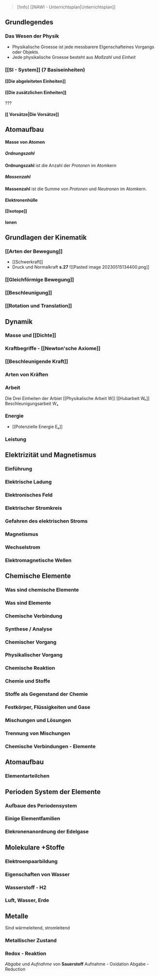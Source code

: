 >[!info] [[NAWI - Unterrichtsplan|Unterrichtsplan]]

## Grundlegendes
### Das Wesen der Physik 
- Physikalische Groesse ist jede messbarere EIgenschafteines Vorgangs oder Objekts.
- Jede physikalische Groesse besteht aus *Maßzahl* und *Einheit*
### [[SI - System]] (7 Basiseinheiten)
#### [[Die abgeleiteten Einheiten]]
#### [[Die zusätzlichen Einheiten]]
???
#### [[ Vorsätze|Die Vorsätze]] 

## Atomaufbau
#### Masse von Atomen
##### Ordnungszahl
**Ordnungszahl** ist die Anzahl der *Protonen* im Atomkern
##### Massenzahl
**Massenzahl** ist die Summe von *Protonen* und *Neutronen* im Atomkern.
#### Elektronenhülle
#### [[Isotope]]

#### Ionen


## Grundlagen der Kinematik
### [[Arten der Bewegung]] 
- [[Schwerkraft]]
- Druck und Normalkraft **s.27**
![[Pasted image 20230515134400.png]]
### [[Gleichförmige Bewegung]]


### [[Beschleunigung]]
### [[Rotation  und Translation]]



## Dynamik 
### Masse und [[Dichte]] 
### Kraftbegriffe - [[Newton'sche Axiome]]



### [[Beschleunigende Kraft]]
### Arten von Kräften 


### Arbeit 
Die Drei Einheiten der Arbiet
[[Physikalische Arbeit W]]
[[Hubarbeit Wₕ]]
Beschleunigungsarbeit Wₐ

### Energie 
- [[Potenzielle Energie Eₚ]]
### Leistung 

## Elektrizität und Magnetismus
### Einführung 
### Elektrische Ladung 
### Elektronisches Feld 
### Elektrischer Stromkreis 
### Gefahren des elektrischen Stroms 
### Magnetismus 
### Wechselstrom 
### Elektromagnetische Wellen 


## Chemische Elemente 


### Was sind chemische Elemente
### Was sind Elemente
### Chemische Verbindung 
### Synthese / Analyse
### Chemischer Vorgang
### Physikalischer Vorgang 
### Chemische Reaktion
### Chemie und Stoffe
### Stoffe als Gegenstand der Chemie 
### Festkörper, Flüssigkeiten und Gase 
### Mischungen und Lösungen 
### Trennung von Mischungen 
### Chemische Verbindungen - Elemente 

## Atomaufbau

### Elementarteilchen


## Perioden System der Elemente 

### Aufbaue des Periodensystem

### Einige Elementfamilien

### Elekronenanordnung der Edelgase

## Molekulare +Stoffe

### Elektroenpaarbildung 
### Eigenschaften von Wasser 
### Wasserstoff - H2 
### Luft, Wasser, Erde 

## Metalle
Sind wärmeleitend, stromleitend


### Metallischer Zustand 
### Redox - Reaktion 
*Abgabe* und *Aufnahme* von **Sauerstoff** 
Aufnahme - Oxidation
Abgabe - Reduction 
